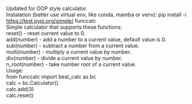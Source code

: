 Updated for OOP style calculator.
<br />
Instalation (better use virtual env, like conda, mamba or venv):
pip install -i https://test.pypi.org/simple/ funccalc
<br />
Simple calculator that supports these functions:
<br />
reset() - reset current value to 0.
<br />
add(number) - add a number to a current value, default value is 0.
<br />
sub(number) - subtract a number from a current value.
<br />
multi(number) - multiply a current value by number.
<br />
div(number) - divide a current value by number.
<br />
n_root(number) - take number root of a current value.
<br />
Usage:
<br />
from funccalc import best_calc as bc
<br />
calc = bc.Calculator()
<br />
calc.add(3)
<br />
calc.reset()